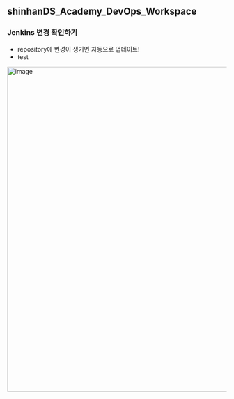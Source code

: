 ## shinhanDS_Academy_DevOps_Workspace


### Jenkins 변경 확인하기
- repository에 변경이 생기면 자동으로 업데이트!
-  test
<img width="747" alt="image" src="https://github.com/svbean77/shinhanDS_Academy_DevOps_Workspace/assets/70212701/26c2c465-aa1a-4fed-9f1b-3ec8aed5102c">
